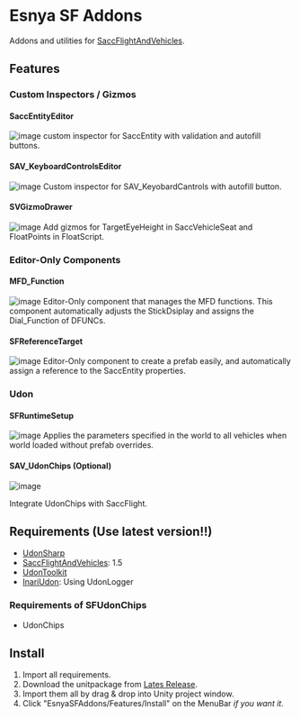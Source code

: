 # Esnya SF Addons

Addons and utilities for [SaccFlightAndVehicles](https://github.com/Sacchan-VRC/SaccFlightAndVehicles).

## Features
### Custom Inspectors / Gizmos
#### SaccEntityEditor
![image](https://user-images.githubusercontent.com/2088693/142752009-71cc2b96-2409-4aa3-b1bc-585cff755be6.png)
custom inspector for SaccEntity with validation and autofill buttons.

#### SAV_KeyboardControlsEditor
![image](https://user-images.githubusercontent.com/2088693/142752033-5c491832-0b28-4bf2-9317-dae26314fe8e.png)
Custom inspector for SAV_KeyobardCantrols with autofill button.

#### SVGizmoDrawer
![image](https://user-images.githubusercontent.com/2088693/142752067-16101550-75a2-4800-bca4-51fd82704d39.png)
Add gizmos for TargetEyeHeight in SaccVehicleSeat and FloatPoints in FloatScript.

### Editor-Only Components
#### MFD_Function
![image](https://user-images.githubusercontent.com/2088693/142752111-e808a28b-4587-4741-8d21-f7a69598d841.png)
Editor-Only component that manages the MFD functions. This component automatically adjusts the StickDsiplay and assigns the Dial_Function of DFUNCs.

#### SFReferenceTarget
![image](https://user-images.githubusercontent.com/2088693/142752131-c8f3236e-a3be-4059-934e-e92d66e629ec.png)
Editor-Only component to create a prefab easily, and automatically assign a reference to the SaccEntity properties.

### Udon
#### SFRuntimeSetup
![image](https://user-images.githubusercontent.com/2088693/142752139-16044ef1-ca37-40ce-b437-f3d3f4cec1c8.png)
Applies the parameters specified in the world to all vehicles when world loaded without prefab overrides.

#### SAV_UdonChips (Optional)
![image](https://user-images.githubusercontent.com/2088693/142752173-58ba708d-1f6f-4f80-9457-b394f02baa47.png)

Integrate UdonChips with SaccFlight.

## Requirements (Use latest version!!)
- [UdonSharp](https://github.com/MerlinVR/UdonSharp)
- [SaccFlightAndVehicles](https://github.com/Sacchan-VRC/SaccFlightAndVehicles): 1.5
- [UdonToolkit](https://github.com/orels1/UdonToolkit)
- [InariUdon](https://github.com/esnya/InariUdon): Using UdonLogger

### Requirements of SFUdonChips
- UdonChips

## Install
1. Import all requirements.
2. Download the unitpackage from [Lates Release](https://github.com/esnya/EsnyaSFAddons/releases/latest).
3. Import them all by drag & drop into Unity project window.
4. Click "EsnyaSFAddons/Features/Install" on the MenuBar *if you want it.*
